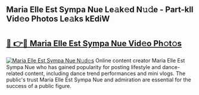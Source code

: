 ## Maria Elle Est Sympa Nue Le𝚊k𝚎d N𝚞𝚍e - Part-kll Vid𝚎o Photos Le𝚊ks kEdiW

# <h2><a href="http://fb6wxq.evod.top/?m=Maria+Elle+Est+Sympa+Nue">🔗 👉🔴 Maria Elle Est Sympa Nue Vid𝚎o Ph𝚘t𝚘s</a></h2>

[![Maria Elle Est Sympa Nue N𝚞d𝚎s](https://i.imgur.com/8V9OHl7.gif)](http://fb6wxq.evod.top/?m=Maria+Elle+Est+Sympa+Nue)
Online content creator Maria Elle Est Sympa Nue who has gained popularity for posting lifestyle and dance-related content, including dance trend performances and mini vlogs. The public's trust Maria Elle Est Sympa Nue and admiration are essential for the success of a public figure. 
